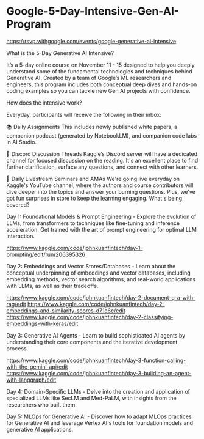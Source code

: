 # Google-5-Day-Intensive-Gen-AI-Program

https://rsvp.withgoogle.com/events/google-generative-ai-intensive

What is the 5-Day Generative AI Intensive?

It’s a 5-day online course on November 11 - 15 designed to help you deeply understand some of the fundamental technologies and techniques behind Generative AI. Created by a team of Google’s ML researchers and engineers, this program includes both conceptual deep dives and hands-on coding examples so you can tackle new Gen AI projects with confidence.

How does the intensive work?

Everyday, participants will receive the following in their inbox:

📚 Daily Assignments
This includes newly published white papers, a companion podcast (generated by NotebookLM), and companion code labs in AI Studio.

💬 Discord Discussion Threads
Kaggle’s Discord server will have a dedicated channel for focused discussion on the reading. It's an excellent place to find further clarification, surface any questions, and connect with other learners.

🎥 Daily Livestream Seminars and AMAs
We're going live everyday on Kaggle's YouTube channel, where the authors and course contributors will dive deeper into the topics and answer your burning questions. Plus, we've got fun surprises in store to keep the learning engaging.
What's being covered?

Day 1: Foundational Models & Prompt Engineering - Explore the evolution of LLMs, from transformers to techniques like fine-tuning and inference acceleration. Get trained with the art of prompt engineering for optimal LLM interaction.

https://www.kaggle.com/code/johnkuanfintech/day-1-prompting/edit/run/206395326

Day 2: Embeddings and Vector Stores/Databases - Learn about the conceptual underpinning of embeddings and vector databases, including embedding methods, vector search algorithms, and real-world applications with LLMs, as well as their tradeoffs.

https://www.kaggle.com/code/johnkuanfintech/day-2-document-q-a-with-rag/edit
https://www.kaggle.com/code/johnkuanfintech/day-2-embeddings-and-similarity-scores-d71e6c/edit
https://www.kaggle.com/code/johnkuanfintech/day-2-classifying-embeddings-with-keras/edit

Day 3: Generative AI Agents - Learn to build sophisticated AI agents by understanding their core components and the iterative development process.

https://www.kaggle.com/code/johnkuanfintech/day-3-function-calling-with-the-gemini-api/edit
https://www.kaggle.com/code/johnkuanfintech/day-3-building-an-agent-with-langgraph/edit

Day 4: Domain-Specific LLMs - Delve into the creation and application of specialized LLMs like SecLM and Med-PaLM, with insights from the researchers who built them.

Day 5: MLOps for Generative AI - Discover how to adapt MLOps practices for Generative AI and leverage Vertex AI's tools for foundation models and generative AI applications.
